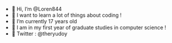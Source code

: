 - 👋 Hi, I’m @Loren844
- 👀 I want to learn a lot of things about coding !
- 🌱 I’m currently 17 years old
- 🏫 I am in my first year of graduate studies in computer science !
- 🐤 Twitter : @theryudoy

<!---
Loren844/Loren844 is a ✨ special ✨ repository because its `README.md` (this file) appears on your GitHub profile.
You can click the Preview link to take a look at your changes.
--->
